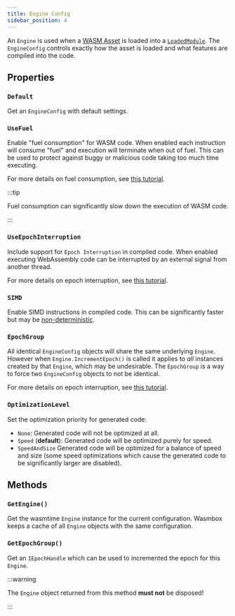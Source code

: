 ```yaml
---
title: Engine Config
sidebar_position: 4
---
```


An `Engine` is used when a [WASM Asset](wasmasset.md) is loaded into a [`LoadedModule`](loadedmodule.md). The `EngineConfig` controls exactly how the asset is loaded and what features are compiled into the code.

## Properties

### `Default`

Get an `EngineConfig` with default settings.

### `UseFuel`

Enable "fuel consumption" for WASM code. When enabled each instruction will consume "fuel" and execution will terminate when out of fuel. This can be used to protect against buggy or malicious code taking too much time executing.

For more details on fuel consumption, see [this tutorial](/docs/basics/limiting_execution/fuelusage.md).

:::tip

Fuel consumption can significantly slow down the execution of WASM code.

:::

### `UseEpochInterruption`

Include support for `Epoch Interruption` in compiled code. When enabled executing WebAssembly code can be interrupted by an external signal from another thread.

For more details on epoch interruption, see [this tutorial](/docs/basics/limiting_execution/epochinterruption.md).

### `SIMD`

Enable SIMD instructions in compiled code. This can be significantly faster but may be [non-deterministic](./../../advanced/determinism.md).

### `EpochGroup`

All identical `EngineConfig` objects will share the same underlying `Engine`. However when `Engine.IncrementEpoch()` is called it applies to _all_ instances created by that `Engine`, which may be undesirable. The `EpochGroup` is a way to force two `EngineConfig` objects to not be identical.

For more details on epoch interruption, see [this tutorial](/docs/basics/limiting_execution/epochinterruption.md).

### `OptimizationLevel`

Set the optimization priority for generated code:
 - `None`: Generated code will not be optimized at all.
 - `Speed` (**default**): Generated code will be optimized purely for speed.
 - `SpeedAndSize` Generated code will be optimized for a balance of speed and size (some speed optimizations which cause the generated code to be significantly larger are disabled).

## Methods

### `GetEngine()`

Get the wasmtime `Engine` instance for the current configuration. Wasmbox keeps a cache of all `Engine` objects with the same configuration.

### `GetEpochGroup()`

Get an `IEpochHandle` which can be used to incremented the epoch for this `Engine`.

:::warning

The `Engine` object returned from this method **must not** be disposed!

:::